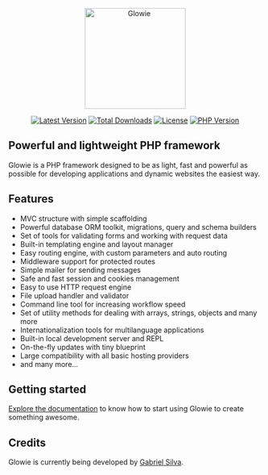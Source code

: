 <p align="center">
    <a href="https://gabrielsilva.dev.br/glowie" target="_blank"><img src="https://i.imgur.com/5tsmOE4.png" alt="Glowie" width="200"/></a>
</p>

<p align="center">
    <a href="https://packagist.org/packages/glowieframework/glowie"><img src="https://img.shields.io/github/v/release/glowieframework/glowie-core" alt="Latest Version"></a>
    <a href="https://packagist.org/packages/glowieframework/glowie" target="_blank"><img src="https://img.shields.io/packagist/dt/glowieframework/glowie-core" alt="Total Downloads"></a>
    <a href="https://packagist.org/packages/glowieframework/glowie" target="_blank"><img src="https://img.shields.io/github/license/glowieframework/glowie" alt="License"></a>
    <a href="https://packagist.org/packages/glowieframework/glowie" target="_blank"><img src="https://img.shields.io/packagist/php-v/glowieframework/glowie" alt="PHP Version"></a>
</p>

## Powerful and lightweight PHP framework
Glowie is a PHP framework designed to be as light, fast and powerful as possible for developing applications and dynamic websites the easiest way.

## Features
- MVC structure with simple scaffolding
- Powerful database ORM toolkit, migrations, query and schema builders
- Set of tools for validating forms and working with request data
- Built-in templating engine and layout manager
- Easy routing engine, with custom parameters and auto routing
- Middleware support for protected routes
- Simple mailer for sending messages
- Safe and fast session and cookies management
- Easy to use HTTP request engine
- File upload handler and validator
- Command line tool for increasing workflow speed
- Set of utility methods for dealing with arrays, strings, objects and many more
- Internationalization tools for multilanguage applications
- Built-in local development server and REPL
- On-the-fly updates with tiny blueprint
- Large compatibility with all basic hosting providers
- and many more...


## Getting started
[Explore the documentation](https://gabrielsilva.dev.br/glowie/docs) to know how to start using Glowie to create something awesome.

## Credits
Glowie is currently being developed by [Gabriel Silva](https://gabrielsilva.dev.br).
